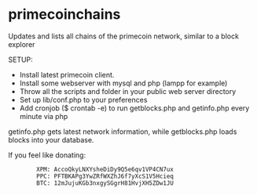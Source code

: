 primecoinchains
===============

Updates and lists all chains of the primecoin network, similar to a block explorer

SETUP:

* Install latest primecoin client.
* Install some webserver with mysql and php (lampp for example)
* Throw all the scripts and folder in your public web server directory
* Set up lib/conf.php to your preferences
* Add cronjob ($ crontab -e) to run getblocks.php and getinfo.php every minute via php

getinfo.php gets latest network information, while getblocks.php loads blocks into your database.


If you feel like donating:

            XPM: AccoQkyLNXYsheDiDy9Q5e6qv1VP4CN7ux
            PPC: PFTBKAPg3YwZRfWXZhJ6f7yXcS1V5Hcieq
            BTC: 12mJujuKGb3nxgySGgrH81HvjXH5ZDw1JU
